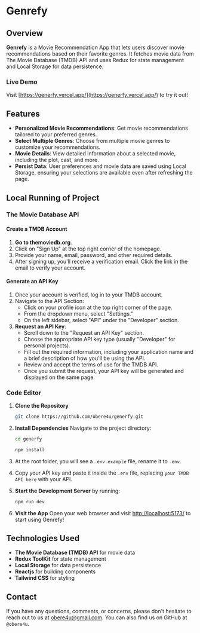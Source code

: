 
# Genrefy

## Overview

**Genrefy** is a Movie Recommendation App that lets users discover movie recommendations based on their favorite genres. It fetches movie data from The Movie Database (TMDB) API and uses Redux for state management and Local Storage for data persistence.

### Live Demo

Visit [https://generfy.vercel.app/](https://generfy.vercel.app/) to try it out!

## Features

- **Personalized Movie Recommendations**: Get movie recommendations tailored to your preferred genres.
- **Select Multiple Genres**: Choose from multiple movie genres to customize your recommendations.
- **Movie Details**: View detailed information about a selected movie, including the plot, cast, and more.
- **Persist Data**: User preferences and movie data are saved using Local Storage, ensuring your selections are available even after refreshing the page.

## Local Running of Project

### The Movie Database API

#### Create a TMDB Account

1. **Go to themoviedb.org**.
2. Click on "Sign Up" at the top right corner of the homepage.
3. Provide your name, email, password, and other required details.
4. After signing up, you'll receive a verification email. Click the link in the email to verify your account.

#### Generate an API Key

1. Once your account is verified, log in to your TMDB account.
2. Navigate to the API Section:
   - Click on your profile icon at the top right corner of the page.
   - From the dropdown menu, select "Settings."
   - On the left sidebar, select "API" under the "Developer" section.
3. **Request an API Key**:
   - Scroll down to the "Request an API Key" section.
   - Choose the appropriate API key type (usually "Developer" for personal projects).
   - Fill out the required information, including your application name and a brief description of how you'll be using the API.
   - Review and accept the terms of use for the TMDB API.
   - Once you submit the request, your API key will be generated and displayed on the same page.

### Code Editor

1. **Clone the Repository**
   ```bash
   git clone https://github.com/obere4u/generfy.git
   ```

2. **Install Dependencies**
   Navigate to the project directory:
   ```bash
   cd generfy
   ```
   ```bash
   npm install
   ```

3. At the root folder, you will see a `.env.example` file, rename it to `.env`.

4. Copy your API key and paste it inside the `.env` file, replacing `your TMDB API here` with your API.

5. **Start the Development Server** by running:
   ```bash
   npm run dev
   ```

6. **Visit the App**
   Open your web browser and visit [http://localhost:5173/](http://localhost:5173/) to start using Genrefy!

## Technologies Used

- **The Movie Database (TMDB) API** for movie data
- **Redux ToolKit** for state management
- **Local Storage** for data persistence
- **Reactjs** for building components
- **Tailwind CSS** for styling

## Contact

If you have any questions, comments, or concerns, please don't hesitate to reach out to us at [obere4u@gmail.com](mailto:obere4u@gmail.com). You can also find us on GitHub at `@obere4u`.